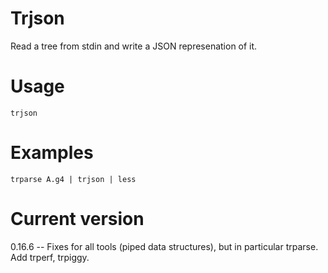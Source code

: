 # Trjson

Read a tree from stdin and write a JSON represenation of it.

# Usage

    trjson

# Examples

    trparse A.g4 | trjson | less

# Current version

0.16.6 -- Fixes for all tools (piped data structures), but in particular trparse. Add trperf, trpiggy.
